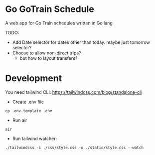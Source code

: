 # Go GoTrain Schedule
A web app for Go Train schedules written in Go lang

TODO: 
- Add Date selector for dates other than today. maybe just tomorrow selector?
- Choose to allow non-direct trips?
  - but how to layout transfers?

# Development
You need tailwind CLI:
https://tailwindcss.com/blog/standalone-cli

- Create .env file
```
cp .env.template .env
```
- Run air
```
air
```
- Run tailwind watcher:
```
./tailwindcss -i ./css/style.css -o ./static/style.css --watch
```